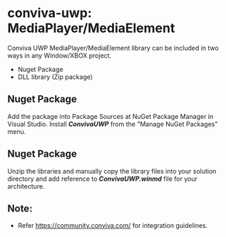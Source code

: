 # conviva-uwp: MediaPlayer/MediaElement
Conviva UWP MediaPlayer/MediaElement library can be included in two ways in any Window/XBOX project.
* Nuget Package
* DLL library (Zip package)

## Nuget Package
Add the package into Package Sources at NuGet Package Manager in Visual Studio. 
Install ***ConvivaUWP*** from the "Manage NuGet Packages" menu.

## Nuget Package
Unzip the libraries and manually copy the library files into your solution directory and add reference to ***ConvivaUWP.winmd*** file for your architecture.

## Note:
* Refer https://community.conviva.com/ for integration guidelines.